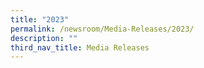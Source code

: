```yaml
---
title: "2023"
permalink: /newsroom/Media-Releases/2023/
description: ""
third_nav_title: Media Releases
---
```

